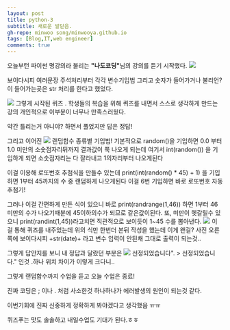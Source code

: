 ```yaml
---
layout: post
title: python-3
subtitle: 새로운 발딛음.
gh-repo: minwoo song/minwooya.github.io
tags: [Blog,IT,web engineer]
comments: true
---
```

오늘부턴 파이썬 명강의라 불리는 <strong>"나도코딩"</strong>님의 강의를 듣기 시작했다.
<img src="minwooya/assets/img/변수&주석.PNG">

보이다시피 여러문장 주석처리부터 각각 변수기입법 그리고 숫자가 들어가거나 불리언?이 들어가는곳은
str 처리를 한다고 했었다.

<img src="minwooya/assets/img/Quiz1.PNG">
그렇게 시작된 퀴즈 . 
학생들의 복습을 위해 퀴즈를 내면서 스스로 생각하게 만드는 강의
개인적으로 이부분이 너무나 만족스러웠다.

약간 틀리는거 아니야? 하면서 풀었지만 
답은 정답!

그리고 이어진 
<img src="minwooya/assets/img/랜덤함수.PNG">
랜덤함수 종류별 기입법! 
기본적으로 random()을 기입하면 0.0 부터 1.0 미만의 소숫점자리뒤까지 결과값이 쭉 나오게 되는데
여기서 int(random()) 을 기입하게 되면 소숫점자리는 다 잘라내고 1의자리부터 나오게된다 

이걸 이용해 로또번호 추첨식을 만들수 있는데
print(int(random() * 45) + 1) 을 기입하면 1부터 45까지의 수 중 랜덤하게 나오게된다
이걸 6번 기입하면 바로 로또번호 자동 추첨기!

그러나 이걸 간편하게 만든 식이 있으니 바로
print(randrange(1,46)) 하면 1부터 46미만의 수가 나오기때분에 45이하의수가 되므로 같은값이된다.
또, 미만이 헷갈릴수 있으니 
print(randint(1,45))라고치면 직관적으로 보이듯이 1~45 수를 뽑아낸다.
<img src="minwooya/assets/img/Quiz2.PNG">
이걸 통해 퀴즈를 내주었는데 위의 식만 한번더 본뒤 작성을 했는데 이게 왠걸? 
사진 오른쪽에 보이다시피 +str(date)+ 라고 변수 입력이 안된채 그대로 출력이 되는것..

그렇게 답안지를 보니 내 정답과 달랐던 부분은
<img src="minwooya/assets/img/Quiz2-1.PNG">
선정되었습니다". > 선정되었습니다." 인것 .하나 위치 차이가 이렇게 크다니..

그렇게 랜덤함수까지 수업을 듣고 오늘 수업은 종료! 

진짜 코딩은 ; 이나 . 처럼 사소한것 하나하나가 에러발생의 원인이 되는것 같다.

이번기회에 진짜 신중하게 정확하게 봐야겠다고 생각했음 ㅠㅠ 

퀴즈푸는 맛도 솔솔하고 내일수업도 기대가 된다.ㅎㅎ


